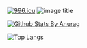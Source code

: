 <!--
**phpluo/phpluo** is a ✨ _special_ ✨ repository because its `README.md` (this file) appears on your GitHub profile.
-->

[![996.icu](https://img.shields.io/badge/link-996.icu-red.svg)](https://996.icu) ![image title](https://rushter.com/counter.svg)

[![Github Stats By Anurag](https://github-readme-stats.vercel.app/api?username=phpluo&show_icons=true&title_color=62BFAD&icon_color=79ff97&text_color=F7F8E8&bg_color=151515)](https://github.com/anuraghazra/github-readme-stats)

[![Top Langs](https://github-readme-stats.vercel.app/api/top-langs/?username=zhw2590582&&theme=radical&show_icons=true)](https://github.com/anuraghazra/github-readme-stats)
